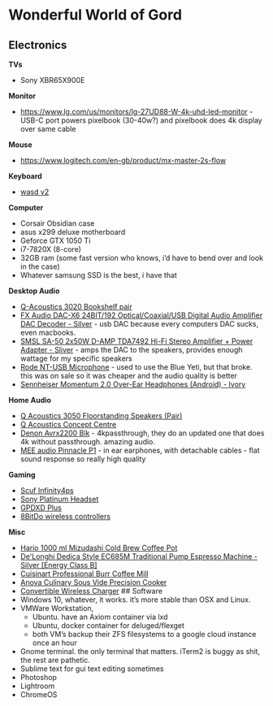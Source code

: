 # Wonderful World of Gord

## Electronics

**TVs**

- Sony XBR65X900E

**Monitor**

- https://www.lg.com/us/monitors/lg-27UD88-W-4k-uhd-led-monitor - USB-C port powers pixelbook (30-40w?) and pixelbook does 4k display over same cable

**Mouse**

- https://www.logitech.com/en-gb/product/mx-master-2s-flow

**Keyboard**

- [wasd v2](http://www.wasdkeyboards.com/index.php/products/mechanical-keyboard/wasd-v2-104-key-custom-mechanical-keyboard.html)

**Computer**

- Corsair Obsidian case
- asus x299 deluxe motherboard
- Geforce GTX 1050 Ti
- i7-7820X (8-core)
- 32GB ram (some fast version who knows, i’d have to bend over and look in the case)
- Whatever samsung SSD is the best, i have that


**Desktop Audio**

- [Q-Acoustics 3020 Bookshelf pair](https://www.qacoustics.co.uk/q-acoustics-3020-bookshelf-speakers-pair.html)
- [FX Audio DAC-X6 24BIT/192 Optical/Coaxial/USB Digital Audio Amplifier DAC Decoder - Silver](https://www.amazon.co.uk/gp/product/B01HGIOZSG/ref=oh_aui_detailpage_o00_s00?ie=UTF8&psc=1) - usb DAC because every computers DAC sucks, even macbooks.
- [SMSL SA-50 2x50W D-AMP TDA7492 Hi-Fi Stereo Amplifier + Power Adapter - Sliver](https://www.amazon.co.uk/gp/product/B008Y7S198/ref=oh_aui_detailpage_o00_s00?ie=UTF8&psc=1) - amps the DAC to the speakers, provides enough wattage for my specific speakers
- [Rode NT-USB Microphone](https://www.amazon.co.uk/gp/product/B00KQPGRRE/ref=oh_aui_search_detailpage?ie=UTF8&psc=1) - used to use the Blue Yeti, but that broke. this was on sale so it was cheaper and the audio quality is better
- [Sennheiser Momentum 2.0 Over-Ear Headphones (Android) - Ivory](https://www.amazon.co.uk/gp/product/B00RGH7ALM/ref=oh_aui_search_detailpage?ie=UTF8&psc=1)

**Home Audio**

  - [Q Acoustics 3050 Floorstanding Speakers (Pair)](https://www.qacoustics.co.uk/q-acoustics-3050-floorstanding-speakers-pair.html)
  - [Q Acoustics Concept Centre](https://www.qacoustics.co.uk/q-acoustics-concept-centre-channel-speaker.html)
  - [Denon Avrx2200 Blk](https://www.denon.co.uk/uk/product/homecinema/avreceiver/avrx2200w) - 4kpassthrough, they do an updated one that does 4k without passthrough. amazing audio.
  - [MEE audio Pinnacle P1](https://www.meeaudio.com/P1) - in ear earphones, with detachable cables - flat sound response so really high quality

**Gaming**

- [Scuf Infinity4ps](https://scufgaming.com/s/infinity4ps/)
- [Sony Platinum Headset](https://www.playstation.com/en-gb/explore/accessories/platinum-wireless-headset/)
- [GPDXD Plus](https://www.gpdxd.com/)
- [8BitDo wireless controllers](http://www.8bitdo.com/)

**Misc**

- [Hario 1000 ml Mizudashi Cold Brew Coffee Pot](https://www.amazon.co.uk/gp/product/B00I7JKAQ0/ref=oh_aui_search_detailpage?ie=UTF8&psc=1)
- [De'Longhi Dedica Style EC685M Traditional Pump Espresso Machine - Silver [Energy Class B]](https://www.amazon.co.uk/gp/product/B06WGTZ874/ref=oh_aui_search_detailpage?ie=UTF8&psc=1)
- [Cuisinart Professional Burr Coffee Mill](https://www.amazon.co.uk/gp/product/B0007P3LE0/ref=oh_aui_search_detailpage?ie=UTF8&psc=1)
- [Anova Culinary Sous Vide Precision Cooker](https://www.amazon.co.uk/gp/product/B01MZ6Q45C/ref=oh_aui_search_detailpage?ie=UTF8&psc=1)
- [Convertible Wireless Charger](https://www.samsung.com/uk/mobile-accessories/convertible-wireless-charger-pg950/EP-PG950BBEGWW/)
[](https://www.samsung.com/uk/mobile-accessories/convertible-wireless-charger-pg950/EP-PG950BBEGWW/)## Software
- Windows 10, whatever, it works. it’s more stable than OSX and Linux.
- VMWare Workstation,
  - Ubuntu. have an Axiom container via lxd
  - Ubuntu, docker container for deluged/flexget
  - both VM’s backup their ZFS filesystems to a google cloud instance once an hour
- Gnome terminal. the only terminal that matters. iTerm2 is buggy as shit, the rest are pathetic.
- Sublime text for gui text editing sometimes
- Photoshop
- Lightroom
- ChromeOS


